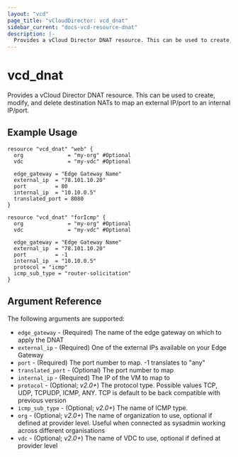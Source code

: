 ```yaml
---
layout: "vcd"
page_title: "vCloudDirector: vcd_dnat"
sidebar_current: "docs-vcd-resource-dnat"
description: |-
  Provides a vCloud Director DNAT resource. This can be used to create, modify, and delete destination NATs to map external IPs to a VM.
---
```


# vcd\_dnat

Provides a vCloud Director DNAT resource. This can be used to create, modify,
and delete destination NATs to map an external IP/port to an internal IP/port.

## Example Usage

```hcl
resource "vcd_dnat" "web" {
  org              = "my-org" #Optional
  vdc              = "my-vdc" #Optional
  
  edge_gateway = "Edge Gateway Name"
  external_ip  = "78.101.10.20"
  port         = 80
  internal_ip  = "10.10.0.5"
  translated_port = 8080
}

resource "vcd_dnat" "forIcmp" {
  org              = "my-org" #Optional
  vdc              = "my-vdc" #Optional
  
  edge_gateway = "Edge Gateway Name"
  external_ip  = "78.101.10.20"
  port         = -1
  internal_ip  = "10.10.0.5"
  protocol = "icmp"
  icmp_sub_type = "router-solicitation"
} 
```

## Argument Reference

The following arguments are supported:
* `edge_gateway` - (Required) The name of the edge gateway on which to apply the DNAT
* `external_ip` - (Required) One of the external IPs available on your Edge Gateway
* `port` - (Required) The port number to map. -1 translates to "any"
* `translated_port` - (Optional) The port number to map
* `internal_ip` - (Required) The IP of the VM to map to
* `protocol` - (Optional; *v2.0+*) The protocol type. Possible values TCP, UDP, TCPUDP, ICMP, ANY. TCP is default to be back compatible with previous version
* `icmp_sub_type` - (Optional; *v2.0+*) The name of ICMP type.
* `org` - (Optional; *v2.0+*) The name of organization to use, optional if defined at provider level. Useful when connected as sysadmin working across different organisations
* `vdc` - (Optional; *v2.0+*) The name of VDC to use, optional if defined at provider level

